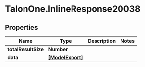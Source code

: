 # TalonOne.InlineResponse20038

## Properties

Name | Type | Description | Notes
------------ | ------------- | ------------- | -------------
**totalResultSize** | **Number** |  | 
**data** | [**[ModelExport]**](ModelExport.md) |  | 


